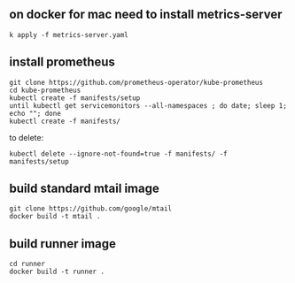 ## on docker for mac need to install metrics-server
```
k apply -f metrics-server.yaml
```

## install prometheus
```
git clone https://github.com/prometheus-operator/kube-prometheus
cd kube-prometheus
kubectl create -f manifests/setup
until kubectl get servicemonitors --all-namespaces ; do date; sleep 1; echo ""; done
kubectl create -f manifests/
```

to delete:
```
kubectl delete --ignore-not-found=true -f manifests/ -f manifests/setup
```

## build standard mtail image
```
git clone https://github.com/google/mtail
docker build -t mtail .
```

## build runner image
```
cd runner
docker build -t runner .
```
